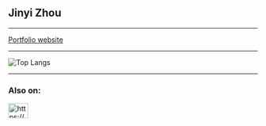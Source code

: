 ## Jinyi Zhou

---

<a href="https://jinyizh.github.io/" target="_blank"> Portfolio website </a>

---

![Top Langs](https://github-readme-stats.vercel.app/api/top-langs/?username=jinyizh&layout=compact&theme=transparent)

---

<h3 align="left">Also on:</h3>
<p align="left">
<a href="https://www.linkedin.com/in/jinyizhou620/" target="blank"><img align="center" src="https://raw.githubusercontent.com/rahuldkjain/github-profile-readme-generator/master/src/images/icons/Social/linked-in-alt.svg" alt="https://www.linkedin.com/in/jinyizhou620/" height="30" width="40" /></a>
</p>
